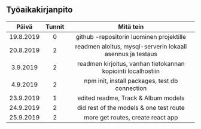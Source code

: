 ## Työaikakirjanpito

|   Päivä   | Tunnit |                          Mitä tein                           |
| :-------: | :----: | :----------------------------------------------------------: |
| 19.8.2019 |   0    |           github -repositorin luominen projektille           |
| 20.8.2019 |   2    |  readmen aloitus, mysql-serverin lokaali asennus ja testaus  |
| 3.9.2019  |   2    | readmen kirjoitus, vanhan tietokannan kopiointi localhostiin |
| 4.9.2019  |   2    |        npm init, install packages, test db connection        |
| 23.9.2019 |   1    |             edited readme, Track & Album models              |
| 24.9.2019 |   2    |           did rest of the models & one test route            |
| 25.9.2019 |   2    |              more get routes, create react app               |
